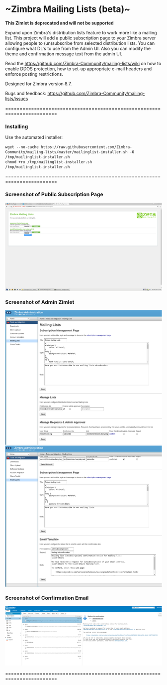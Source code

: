~Zimbra Mailing Lists (beta)~
==========
**This Zimlet is deprecated and will not be supported** 

Expand upon Zimbra's distribution lists feature to work more like a mailing list. This project will add a public subscription page to your Zimbra server allowing people to (un)subscribe from selected distribution lists. You can configure what DL's to use from the Admin UI. Also you can modify the theme and confirmation message text from the admin UI.

Read the https://github.com/Zimbra-Community/mailing-lists/wiki on how to enable DDOS protection, how to set-up appropriate e-mail headers and enforce posting restrictions.

Designed for Zimbra version 8.7.

Bugs and feedback: https://github.com/Zimbra-Community/mailing-lists/issues

========================================================================

### Installing
Use the automated installer:

    wget --no-cache https://raw.githubusercontent.com/Zimbra-Community/mailing-lists/master/mailinglist-installer.sh -O /tmp/mailinglist-installer.sh
    chmod +rx /tmp/mailinglist-installer.sh
    /tmp/mailinglist-installer.sh

========================================================================

### Screenshot of Public Subscription Page
![alt tag](https://raw.githubusercontent.com/Zimbra-Community/mailing-lists/master/help/public-page.png)

### Screenshot of Admin Zimlet
![alt tag](https://raw.githubusercontent.com/Zimbra-Community/mailing-lists/master/help/admin-ui1.png?11)
![alt tag](https://raw.githubusercontent.com/Zimbra-Community/mailing-lists/master/help/admin-ui2.png?22)

### Screenshot of Confirmation Email
![alt tag](https://raw.githubusercontent.com/Zimbra-Community/mailing-lists/master/help/confirmation-mail.png)

========================================================================
